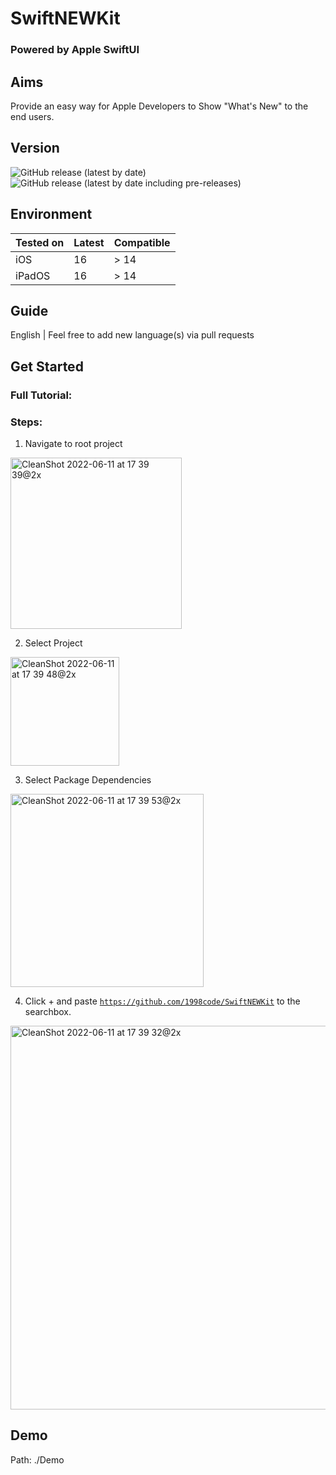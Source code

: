 # SwiftNEWKit
### Powered by Apple SwiftUI

## Aims
Provide an easy way for Apple Developers to Show "What's New" to the end users.

## Version
![GitHub release (latest by date)](https://img.shields.io/github/v/release/1998code/SwiftNEWKit?color=g&label=STABLE&style=for-the-badge)
![GitHub release (latest by date including pre-releases)](https://img.shields.io/github/v/release/1998code/SwiftNEWKit?color=green&include_prereleases&label=BETA&style=for-the-badge)

## Environment

Tested on | Latest | Compatible
--------- | ------ | ----------
iOS       | 16     | > 14
iPadOS    | 16     | > 14

## Guide
English | Feel free to add new language(s) via pull requests

## Get Started
### Full Tutorial: 

### Steps:
1. Navigate to root project
<img width="274" alt="CleanShot 2022-06-11 at 17 39 39@2x" src="https://user-images.githubusercontent.com/54872601/173182521-27481cf2-c9bf-4f87-95cc-76f5d1c05094.png">

2. Select Project
<img width="174" alt="CleanShot 2022-06-11 at 17 39 48@2x" src="https://user-images.githubusercontent.com/54872601/173182523-6a24c67a-8f27-4ef7-a3f4-ea63cfd8436f.png">

3. Select Package Dependencies
<img width="309" alt="CleanShot 2022-06-11 at 17 39 53@2x" src="https://user-images.githubusercontent.com/54872601/173182526-e5660b7f-c50c-4173-81f5-83c10c514659.png">

4. Click + and paste <code>https://github.com/1998code/SwiftNEWKit</code> to the searchbox.
<img width="614" alt="CleanShot 2022-06-11 at 17 39 32@2x" src="https://user-images.githubusercontent.com/54872601/173182527-2a151198-7ac0-4735-8257-11580ada3d5e.png">

## Demo
Path: ./Demo

